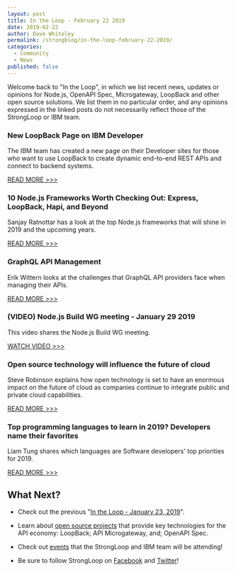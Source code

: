 ```yaml
---
layout: post
title: In the Loop - February 22 2019
date: 2019-02-22
author: Dave Whiteley
permalink: /strongblog/in-the-loop-february-22-2019/
categories:
  - Community
  - News
published: false
---
```


Welcome back to "In the Loop", in which we list recent news, updates or opinions for Node.js, OpenAPI Spec, Microgateway, LoopBack and other open source solutions. We list them in no particular order, and any opinions expressed in the linked posts do not necessarily reflect those of the StrongLoop or IBM team.
<!--more-->

### New LoopBack Page on IBM Developer

The IBM team has created a new page on their Developer sites for those who want to use LoopBack to create dynamic end-to-end REST APIs and connect to backend systems.

[READ MORE >>>](https://developer.ibm.com/open/projects/loopback/)

### 10 Node.js Frameworks Worth Checking Out: Express, LoopBack, Hapi, and Beyond

Sanjay Ratnottar has a look at the top Node.js frameworks that will shine in 2019 and the upcoming years.

[READ MORE >>>](https://medium.freecodecamp.org/10-node-js-frameworks-worth-checking-out-express-loopback-hapi-and-beyond-7b537b590f89)

### GraphQL API Management 

Erik Wittern looks at the challenges that GraphQL API providers face when managing their APIs. 

[READ MORE >>>](https://www.ibm.com/blogs/research/2019/02/graphql-api-management/)

### (VIDEO) Node.js Build WG meeting - January 29 2019
 
This video shares the Node.js Build WG meeting. 

[WATCH VIDEO >>>](https://www.youtube.com/watch?v=ARwP_S6WhPU)

### Open source technology will influence the future of cloud

Steve Robinson explains how open technology is set to have an enormous impact on the future of cloud as companies continue to integrate public and private cloud capabilities.

[READ MORE >>>](https://www.businessinsider.com/sc/open-source-technology-future-of-cloud-2019-1/)

### Top programming languages to learn in 2019? Developers name their favorites

Liam Tung shares which languages are Software developers' top priorities for 2019.

[READ MORE >>>](https://www.zdnet.com/article/top-programming-languages-to-learn-in-2019-developers-name-their-favorites/)

## What Next?

* Check out the previous "[In the Loop - January 23, 2019](https://strongloop.com/strongblog/in-the-loop-january-23-2019/)".

* Learn about [open source projects](https://strongloop.com/projects/) that provide key technologies for the API economy: LoopBack; API Microgateway, and; OpenAPI Spec. 

* Check out [events](https://strongloop.com/events/) that the StrongLoop and IBM team will be attending!

* Be sure to follow StrongLoop on [Facebook](https://www.facebook.com/strongloop/) and [Twitter](https://twitter.com/StrongLoop)!
